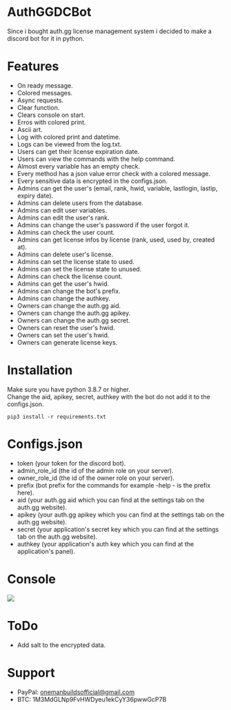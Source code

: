 # AuthGGDCBot
  Since i bought auth.gg license management system i decided to make a discord bot for it in python.

# Features
 - On ready message.
 - Colored messages.<br/>
 - Async requests.<br/>
 - Clear function.
 - Clears console on start.
 - Erros with colored print.
 - Ascii art.
 - Log with colored print and datetime.
 - Logs can be viewed from the log.txt.
 - Users can get their license expiration date.<br/>
 - Users can view the commands with the help command.<br/>
 - Almost every variable has an empty check.<br/>
 - Every method has a json value error check with a colored message.<br/>
 - Every sensitive data is encrypted in the configs.json.<br/>
 - Admins can get the user's (email, rank, hwid, variable, lastlogin, lastip, expiry date).<br/>
 - Admins can delete users from the database.<br/>
 - Admins can edit user variables.<br/>
 - Admins can edit the user's rank.<br/>
 - Admins can change the user's password if the user forgot it.<br/>
 - Admins can check the user count.<br/>
 - Admins can get license infos by license (rank, used, used by, created at).<br/>
 - Admins can delete user's license.<br/>
 - Admins can set the license state to used.<br/>
 - Admins can set the license state to unused.<br/>
 - Admins can check the license count.<br/>
 - Admins can get the user's hwid.<br/>
 - Admins can change the bot's prefix.<br/>
 - Admins can change the authkey.<br/>
 - Owners can change the auth.gg aid.<br/>
 - Owners can change the auth.gg apikey.<br/>
 - Owners can change the auth.gg secret.<br/>
 - Owners can reset the user's hwid.<br/>
 - Owners can set the user's hwid.<br/>
 - Owners can generate license keys.

# Installation
 Make sure you have python 3.8.7 or higher.<br/>
 Change the aid, apikey, secret, authkey with the bot do not add it to the configs.json.
```
pip3 install -r requirements.txt
``` 
 
# Configs.json 
 - token (your token for the discord bot).<br/>
 - admin_role_id (the id of the admin role on your server).<br/>
 - owner_role_id (the id of the owner role on your server).<br/>
 - prefix (bot prefix for the commands for example -help - is the prefix here).<br/>
 - aid (your auth.gg aid which you can find at the settings tab on the auth.gg website).<br/>
 - apikey (your auth.gg apikey which you can find at the settings tab on the auth.gg website).<br/>
 - secret (your application's secret key which you can find at the settings tab on the auth.gg website).<br/>
 - authkey (your application's auth key which you can find at the application's panel).

# Console
![](https://i.ibb.co/ryt6QrY/tool.png)

# ToDo
 - Add salt to the encrypted data.
 
# Support
 - PayPal: onemanbuildsofficial@gmail.com<br/>
 - BTC: 1M3MdGLNp9FvHWDyeu1ekCyY36pwwGcP7B